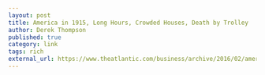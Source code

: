 ```yaml
---
layout: post
title: America in 1915, Long Hours, Crowded Houses, Death by Trolley
author: Derek Thompson
published: true
category: link
tags: rich
external_url: https://www.theatlantic.com/business/archive/2016/02/america-in-1915/462360/?utm_source=nl__link8_021216
---
```

